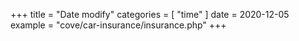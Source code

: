 +++
title = "Date modify"
categories = [ "time" ]
date = 2020-12-05
example = "cove/car-insurance/insurance.php"
+++
